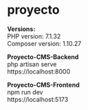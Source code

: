 # proyecto
<strong>Versions:</strong><br>
PHP version: 7.1.32 <br>
Composer version: 1.10.27 <br>

<strong>Proyecto-CMS-Backend </strong> <br>
php artisan serve <br>
https://localhost:8000 <br>

<strong>Proyecto-CMS-Frontend </strong><br>
npm run dev <br>
https://localhost:5173 <br>
